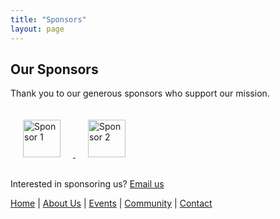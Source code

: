 ```yaml
---
title: "Sponsors"
layout: page
---
```


## Our Sponsors

Thank you to our generous sponsors who support our mission.

<a href="https://sponsorwebsite.com">
  <img src="assets/sponsor1.png" alt="Sponsor 1" style="height:60px; margin:20px;">
</a>
<a href="https://othersponsor.com">
  <img src="assets/sponsor2.png" alt="Sponsor 2" style="height:60px; margin:20px;">
</a>

Interested in sponsoring us? [Email us](mailto:info@canadadevops.org)

[Home](index.md) | [About Us](about.md) | [Events](events.md) | [Community](community.md) | [Contact](contact.md)
